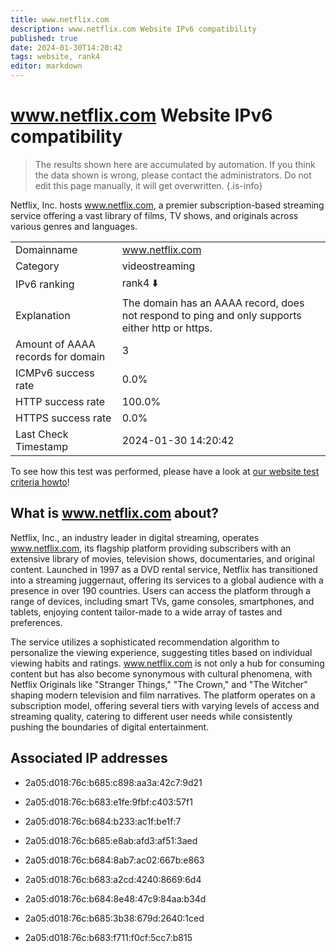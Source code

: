 ```yaml
---
title: www.netflix.com
description: www.netflix.com Website IPv6 compatibility
published: true
date: 2024-01-30T14:20:42
tags: website, rank4
editor: markdown
---
```


# www.netflix.com Website IPv6 compatibility

> The results shown here are accumulated by automation. If you think the data shown is wrong, please contact the administrators. 
> Do not edit this page manually, it will get overwritten.
{.is-info}

Netflix, Inc. hosts www.netflix.com, a premier subscription-based streaming service offering a vast library of films, TV shows, and originals across various genres and languages.


|   |   |
| - | - |
| Domainname | www.netflix.com
| Category | videostreaming |
| IPv6 ranking | rank4 :arrow_down: |
| Explanation | The domain has an AAAA record, does not respond to ping and only supports either http or https. |
| Amount of AAAA records for domain | 3 |
| ICMPv6 success rate | 0.0%|
| HTTP success rate | 100.0% |
| HTTPS success rate | 0.0% |
| Last Check Timestamp | 2024-01-30 14:20:42 |

To see how this test was performed, please have a look at [our website test criteria howto](/howto/testcriteria/website)!


## What is www.netflix.com about?
Netflix, Inc., an industry leader in digital streaming, operates www.netflix.com, its flagship platform providing subscribers with an extensive library of movies, television shows, documentaries, and original content. Launched in 1997 as a DVD rental service, Netflix has transitioned into a streaming juggernaut, offering its services to a global audience with a presence in over 190 countries. Users can access the platform through a range of devices, including smart TVs, game consoles, smartphones, and tablets, enjoying content tailor-made to a wide array of tastes and preferences.

The service utilizes a sophisticated recommendation algorithm to personalize the viewing experience, suggesting titles based on individual viewing habits and ratings. www.netflix.com is not only a hub for consuming content but has also become synonymous with cultural phenomena, with Netflix Originals like "Stranger Things," "The Crown," and "The Witcher" shaping modern television and film narratives. The platform operates on a subscription model, offering several tiers with varying levels of access and streaming quality, catering to different user needs while consistently pushing the boundaries of digital entertainment.



## Associated IP addresses

- 2a05:d018:76c:b685:c898:aa3a:42c7:9d21

- 2a05:d018:76c:b683:e1fe:9fbf:c403:57f1

- 2a05:d018:76c:b684:b233:ac1f:be1f:7

- 2a05:d018:76c:b685:e8ab:afd3:af51:3aed

- 2a05:d018:76c:b684:8ab7:ac02:667b:e863

- 2a05:d018:76c:b683:a2cd:4240:8669:6d4

- 2a05:d018:76c:b684:8e48:47c9:84aa:b34d

- 2a05:d018:76c:b685:3b38:679d:2640:1ced

- 2a05:d018:76c:b683:f711:f0cf:5cc7:b815

